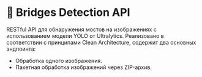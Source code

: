 # 🌉 Bridges Detection API

RESTful API для обнаружения мостов на изображениях с использованием модели YOLO от Ultralytics. Реализовано в соответствии с принципами Clean Architecture, содержит два основных эндпоинта:

* Обработка одного изображения.
* Пакетная обработка изображений через ZIP-архив.
